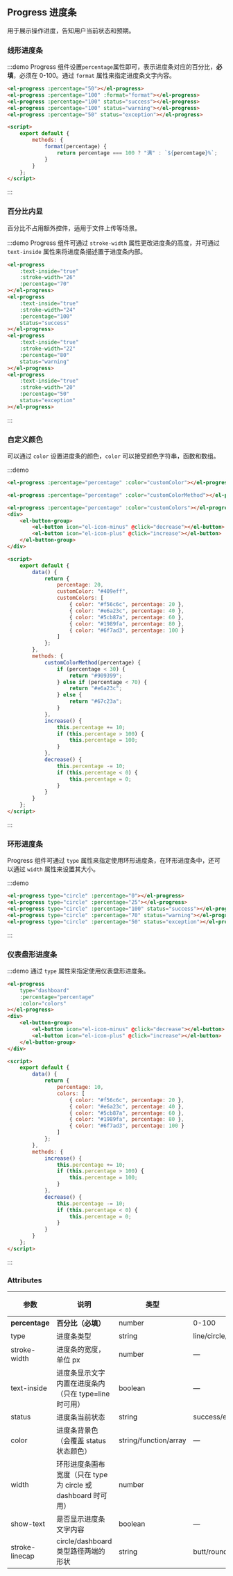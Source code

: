 ## Progress 进度条

用于展示操作进度，告知用户当前状态和预期。

### 线形进度条

:::demo Progress 组件设置`percentage`属性即可，表示进度条对应的百分比，**必填**，必须在 0-100。通过 `format` 属性来指定进度条文字内容。

```html
<el-progress :percentage="50"></el-progress>
<el-progress :percentage="100" :format="format"></el-progress>
<el-progress :percentage="100" status="success"></el-progress>
<el-progress :percentage="100" status="warning"></el-progress>
<el-progress :percentage="50" status="exception"></el-progress>

<script>
	export default {
		methods: {
			format(percentage) {
				return percentage === 100 ? "满" : `${percentage}%`;
			}
		}
	};
</script>
```

:::

### 百分比内显

百分比不占用额外控件，适用于文件上传等场景。

:::demo Progress 组件可通过 `stroke-width` 属性更改进度条的高度，并可通过 `text-inside` 属性来将进度条描述置于进度条内部。

```html
<el-progress
	:text-inside="true"
	:stroke-width="26"
	:percentage="70"
></el-progress>
<el-progress
	:text-inside="true"
	:stroke-width="24"
	:percentage="100"
	status="success"
></el-progress>
<el-progress
	:text-inside="true"
	:stroke-width="22"
	:percentage="80"
	status="warning"
></el-progress>
<el-progress
	:text-inside="true"
	:stroke-width="20"
	:percentage="50"
	status="exception"
></el-progress>
```

:::

### 自定义颜色

可以通过 `color` 设置进度条的颜色，`color` 可以接受颜色字符串，函数和数组。

:::demo

```html
<el-progress :percentage="percentage" :color="customColor"></el-progress>

<el-progress :percentage="percentage" :color="customColorMethod"></el-progress>

<el-progress :percentage="percentage" :color="customColors"></el-progress>
<div>
	<el-button-group>
		<el-button icon="el-icon-minus" @click="decrease"></el-button>
		<el-button icon="el-icon-plus" @click="increase"></el-button>
	</el-button-group>
</div>

<script>
	export default {
		data() {
			return {
				percentage: 20,
				customColor: "#409eff",
				customColors: [
					{ color: "#f56c6c", percentage: 20 },
					{ color: "#e6a23c", percentage: 40 },
					{ color: "#5cb87a", percentage: 60 },
					{ color: "#1989fa", percentage: 80 },
					{ color: "#6f7ad3", percentage: 100 }
				]
			};
		},
		methods: {
			customColorMethod(percentage) {
				if (percentage < 30) {
					return "#909399";
				} else if (percentage < 70) {
					return "#e6a23c";
				} else {
					return "#67c23a";
				}
			},
			increase() {
				this.percentage += 10;
				if (this.percentage > 100) {
					this.percentage = 100;
				}
			},
			decrease() {
				this.percentage -= 10;
				if (this.percentage < 0) {
					this.percentage = 0;
				}
			}
		}
	};
</script>
```

:::

### 环形进度条

Progress 组件可通过 `type` 属性来指定使用环形进度条，在环形进度条中，还可以通过 `width` 属性来设置其大小。

:::demo

```html
<el-progress type="circle" :percentage="0"></el-progress>
<el-progress type="circle" :percentage="25"></el-progress>
<el-progress type="circle" :percentage="100" status="success"></el-progress>
<el-progress type="circle" :percentage="70" status="warning"></el-progress>
<el-progress type="circle" :percentage="50" status="exception"></el-progress>
```

:::

### 仪表盘形进度条

:::demo 通过 `type` 属性来指定使用仪表盘形进度条。

```html
<el-progress
	type="dashboard"
	:percentage="percentage"
	:color="colors"
></el-progress>
<div>
	<el-button-group>
		<el-button icon="el-icon-minus" @click="decrease"></el-button>
		<el-button icon="el-icon-plus" @click="increase"></el-button>
	</el-button-group>
</div>

<script>
	export default {
		data() {
			return {
				percentage: 10,
				colors: [
					{ color: "#f56c6c", percentage: 20 },
					{ color: "#e6a23c", percentage: 40 },
					{ color: "#5cb87a", percentage: 60 },
					{ color: "#1989fa", percentage: 80 },
					{ color: "#6f7ad3", percentage: 100 }
				]
			};
		},
		methods: {
			increase() {
				this.percentage += 10;
				if (this.percentage > 100) {
					this.percentage = 100;
				}
			},
			decrease() {
				this.percentage -= 10;
				if (this.percentage < 0) {
					this.percentage = 0;
				}
			}
		}
	};
</script>
```

:::

### Attributes

| 参数           | 说明                                                          | 类型                  | 可选值                    | 默认值 |
| -------------- | ------------------------------------------------------------- | --------------------- | ------------------------- | ------ |
| **percentage** | **百分比（必填）**                                            | number                | 0-100                     | 0      |
| type           | 进度条类型                                                    | string                | line/circle/dashboard     | line   |
| stroke-width   | 进度条的宽度，单位 px                                         | number                | —                         | 6      |
| text-inside    | 进度条显示文字内置在进度条内（只在 type=line 时可用）         | boolean               | —                         | false  |
| status         | 进度条当前状态                                                | string                | success/exception/warning | —      |
| color          | 进度条背景色（会覆盖 status 状态颜色）                        | string/function/array | —                         | ''     |
| width          | 环形进度条画布宽度（只在 type 为 circle 或 dashboard 时可用） | number                |                           | 126    |
| show-text      | 是否显示进度条文字内容                                        | boolean               | —                         | true   |
| stroke-linecap | circle/dashboard 类型路径两端的形状                           | string                | butt/round/square         | round  |

